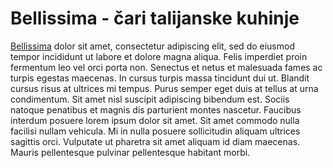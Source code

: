 # Bellissima - čari talijanske kuhinje
[Bellissima](https://www.bellissimaaustin.com/) dolor sit amet, consectetur adipiscing elit, sed do eiusmod tempor incididunt ut labore et dolore magna aliqua. Felis imperdiet proin fermentum leo vel orci porta non. Senectus et netus et malesuada fames ac turpis egestas maecenas. In cursus turpis massa tincidunt dui ut. Blandit cursus risus at ultrices mi tempus. Purus semper eget duis at tellus at urna condimentum. Sit amet nisl suscipit adipiscing bibendum est. Sociis natoque penatibus et magnis dis parturient montes nascetur. Faucibus interdum posuere lorem ipsum dolor sit amet. Sit amet commodo nulla facilisi nullam vehicula. Mi in nulla posuere sollicitudin aliquam ultrices sagittis orci. Vulputate ut pharetra sit amet aliquam id diam maecenas. Mauris pellentesque pulvinar pellentesque habitant morbi.
